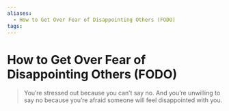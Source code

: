 ```yaml
---
aliases:
  - How to Get Over Fear of Disappointing Others (FODO)
tags: 
---
```


# How to Get Over Fear of Disappointing Others (FODO)

> You’re stressed out because you can’t say no. And you’re unwilling to say no because you’re afraid someone will feel disappointed with you.

